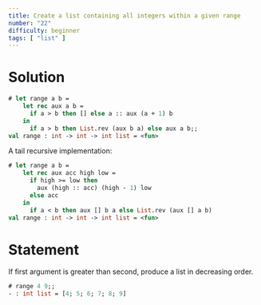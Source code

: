 ```yaml
---
title: Create a list containing all integers within a given range
number: "22"
difficulty: beginner
tags: [ "list" ]
---
```


# Solution

```ocaml
# let range a b =
    let rec aux a b =
      if a > b then [] else a :: aux (a + 1) b
    in
      if a > b then List.rev (aux b a) else aux a b;;
val range : int -> int -> int list = <fun>
```

A tail recursive implementation:

```ocaml
# let range a b =
    let rec aux acc high low =
      if high >= low then
        aux (high :: acc) (high - 1) low
      else acc
    in
      if a < b then aux [] b a else List.rev (aux [] a b)
val range : int -> int -> int list = <fun>
```

# Statement

If first argument is greater than second, produce a list in decreasing
order.

```ocaml
# range 4 9;;
- : int list = [4; 5; 6; 7; 8; 9]
```
